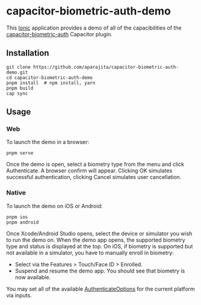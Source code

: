 # capacitor-biometric-auth-demo

This [Ionic](https://ionicframework.com) application provides a demo of all of the capacibilities of the [capacitor-biometric-auth](https://github.com/aparajita/capacitor-biometric-auth) Capacitor plugin.

## Installation

```shell
git clone https://github.com/aparajita/capacitor-biometric-auth-demo.git
cd capacitor-biometric-auth-demo
pnpm install  # npm install, yarn
pnpm build
cap sync
```

## Usage

### Web

To launch the demo in a browser:

```shell
pnpm serve
```

Once the demo is open, select a biometry type from the menu and click Authenticate. A browser confirm will appear. Clicking OK simulates successful authentication, clicking Cancel simulates user cancellation.

### Native

To launch the demo on iOS or Android:

```shell
pnpm ios
pnpm android
```

Once Xcode/Android Studio opens, select the device or simulator you wish to run the demo on. When the demo app opens, the supported biometry type and status is displayed at the top. On iOS, if biometry is supported but not available in a simulator, you have to manually enroll in biometry:

- Select via the Features > Touch/Face ID > Enrolled.
- Suspend and resume the demo app. You should see that biometry is now available.

You may set all of the available [AuthenticateOptions](https://github.com/aparajita/capacitor-biometric-auth/blob/main/src/definitions.ts#L41) for the current platform via inputs.
